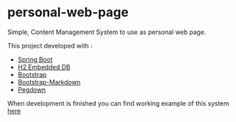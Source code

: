 # personal-web-page

Simple, Content Management System to use as personal web page.

This project developed with :
- [Spring Boot](http://projects.spring.io/spring-boot/) 
- [H2 Embedded DB](http://www.h2database.com/html/main.html)
- [Bootstrap](https://github.com/twbs/bootstrap)
- [Bootstrap-Markdown](https://github.com/toopay/bootstrap-markdown)
- [Pegdown](https://github.com/sirthias/pegdown)

When development is finished you can find working example of this system [here](www.kadirkorkmaz.com)
